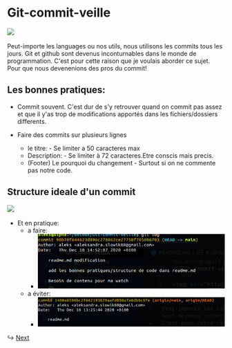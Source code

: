 # Git-commit-veille

<img src="https://media1.tenor.com/images/864b1c85c67c84191b95b3bd8ec843c9/tenor.gif?itemid=4771225">

Peut-importe les languages ou nos utils, nous utilisons les commits tous les jours. Git et github sont devenus inconturnables dans le monde de programmation.
C'est pour cette raison que je voulais aborder ce sujet. Pour que nous devenenions des pros du commit!

## Les bonnes pratiques:

- Commit souvent. C'est dur de s'y retrouver quand on commit pas assez et que il y'as trop de modifications apportés dans les fichiers/dossiers differents.

- Faire des commits sur plusieurs lignes
   * le titre:
         - Se limiter a 50 caracteres max
   * Description:
         - Se limiter à 72 caracteres.Etre conscis mais precis.
   * (Footer) Le pourquoi du changement
         - Surtout si on ne commente pas notre code.


## Structure ideale d'un commit

<img src="https://cdn.thenewstack.io/media/2018/05/700759e3-deargit.png">

- Et en pratique:
   * a faire:
      * <img src="assets/img/1.png">
   * a éviter:
      * <img src="assets/img/2.png">


↪  [Next](SecondPage.md)


